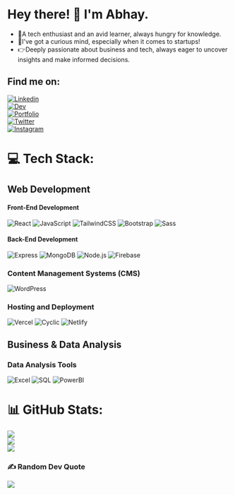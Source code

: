 
# Hey there! 👋 I'm Abhay.
<ul>
<li>🌱A tech enthusiast and an avid learner, always hungry for knowledge.</li>
<li>🎯I've got a curious mind, especially when it comes to startups!</li>
<li>👉Deeply passionate about business and tech, always eager to uncover insights and make informed decisions.</li>
</ul>


## Find me on:
[![Linkedin](https://img.shields.io/badge/Linkedin-%23282C34.svg?style=for-the-badge&logo=Linkedin&logoColor=white)](https://www.linkedin.com/in/abhay-kumar-6586b220a/)
<br>
[![Dev](https://img.shields.io/badge/Dev-%23282C34.svg?style=for-the-badge&logo=Dev&logoColor=white)](https://dev.to/kumarabhay98)
<br>
[![Portfolio](https://img.shields.io/badge/Portfolio-%23282C34.svg?style=for-the-badge&logo=Portfolio&logoColor=white)](https://abhaykumarportfolio.netlify.app/)
<br>
[![Twitter](https://img.shields.io/badge/Twitter-%23282C34.svg?style=for-the-badge&logo=Twitter&logoColor=white)](https://twitter.com/KumarAbhay98)
<br>
[![Instagram](https://img.shields.io/badge/Instagram-%23282C34.svg?style=for-the-badge&logo=Instagram&logoColor=white)](https://www.instagram.com/abhay.sahil/)



# 💻 Tech Stack:
## Web Development

#### Front-End Development
![React](https://img.shields.io/badge/React-%2320232a.svg?style=for-the-badge&logo=react&logoColor=%2361DAFB)
![JavaScript](https://img.shields.io/badge/JavaScript-%2320232a.svg?style=for-the-badge&logo=javascript&logoColor=%23F7DF1E)
![TailwindCSS](https://img.shields.io/badge/TailwindCSS-%2320232a.svg?style=for-the-badge&logo=tailwind-css&logoColor=%2367B3E4)
![Bootstrap](https://img.shields.io/badge/Bootstrap-%2320232a.svg?style=for-the-badge&logo=bootstrap&logoColor=%23563D7C)
![Sass](https://img.shields.io/badge/Sass-%2320232a.svg?style=for-the-badge&logo=sass&logoColor=%23CC6699)

#### Back-End Development
![Express](https://img.shields.io/badge/Express-%2320232a.svg?style=for-the-badge&logo=express&logoColor=%23000000)
![MongoDB](https://img.shields.io/badge/MongoDB-%2320232a.svg?style=for-the-badge&logo=mongodb&logoColor=%234DB33D)
![Node.js](https://img.shields.io/badge/Node.js-%2320232a.svg?style=for-the-badge&logo=node.js&logoColor=%23339933)
![Firebase](https://img.shields.io/badge/Firebase-%2320232a.svg?style=for-the-badge&logo=firebase&logoColor=%23FFCA28)

### Content Management Systems (CMS)
![WordPress](https://img.shields.io/badge/WordPress-%23282C34.svg?style=for-the-badge&logo=wordpress&logoColor=white)

### Hosting and Deployment
![Vercel](https://img.shields.io/badge/Vercel-%23282C34.svg?style=for-the-badge&logo=vercel&logoColor=#00C7B7)
![Cyclic](https://img.shields.io/badge/Cyclic-%23282C34.svg?style=for-the-badge&logo=cyclic&logoColor=#00C7B7)
![Netlify](https://img.shields.io/badge/Netlify-%23282C34.svg?style=for-the-badge&logo=netlify&logoColor=#00C7B7)


## Business & Data Analysis

### Data Analysis Tools
![Excel](https://img.shields.io/badge/Excel-%23282C34.svg?style=for-the-badge&logo=microsoft-excel&logoColor=white)
![SQL](https://img.shields.io/badge/SQL-%23282C34.svg?style=for-the-badge&logo=sql&logoColor=white)
![PowerBI](https://img.shields.io/badge/PowerBI-%23282C34.svg?style=for-the-badge&logo=power-bi&logoColor=white)


# 📊 GitHub Stats:
![](https://github-readme-stats.vercel.app/api?username=KumarAbhay98&theme=onedark&hide_border=true&include_all_commits=false&count_private=false)<br/>
![](https://github-readme-streak-stats.herokuapp.com/?user=KumarAbhay98&theme=onedark&hide_border=true)<br/>
![](https://github-readme-stats.vercel.app/api/top-langs/?username=KumarAbhay98&theme=onedark&hide_border=true&include_all_commits=false&count_private=false&layout=compact)


### ✍️ Random Dev Quote
![](https://quotes-github-readme.vercel.app/api?type=horizontal&theme=gruvbox)
</div>

